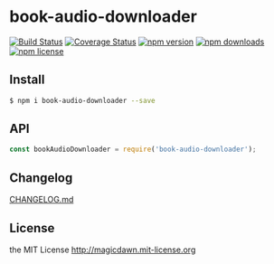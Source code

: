 # book-audio-downloader
> 

[![Build Status](https://img.shields.io/travis/magicdawn/book-audio-downloader.svg?style=flat-square)](https://travis-ci.org/magicdawn/book-audio-downloader)
[![Coverage Status](https://img.shields.io/codecov/c/github/magicdawn/book-audio-downloader.svg?style=flat-square)](https://codecov.io/gh/magicdawn/book-audio-downloader)
[![npm version](https://img.shields.io/npm/v/book-audio-downloader.svg?style=flat-square)](https://www.npmjs.com/package/book-audio-downloader)
[![npm downloads](https://img.shields.io/npm/dm/book-audio-downloader.svg?style=flat-square)](https://www.npmjs.com/package/book-audio-downloader)
[![npm license](https://img.shields.io/npm/l/book-audio-downloader.svg?style=flat-square)](http://magicdawn.mit-license.org)

## Install
```sh
$ npm i book-audio-downloader --save
```

## API
```js
const bookAudioDownloader = require('book-audio-downloader');
```

## Changelog
[CHANGELOG.md](CHANGELOG.md)

## License
the MIT License http://magicdawn.mit-license.org